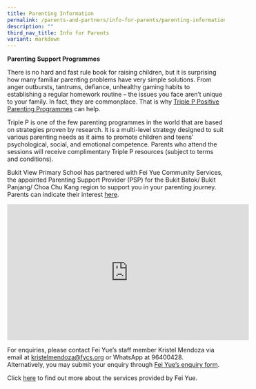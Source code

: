 ```yaml
---
title: Parenting Information
permalink: /parents-and-partners/info-for-parents/parenting-information/
description: ""
third_nav_title: Info for Parents
variant: markdown
---
```

**Parenting Support Programmes**  
  
There is no hard and fast rule book for raising children, but it is surprising how many familiar parenting problems have very simple solutions. From anger outbursts, tantrums, defiance, unhealthy gaming habits to establishing a regular homework routine – the issues you face aren’t unique to your family. In fact, they are commonplace. That is why&nbsp;[Triple P Positive Parenting Programmes](https://www.triplep-parenting.net/global/triple-p/)&nbsp;can help.  
  
Triple P is one of the few parenting programmes in the world that are based on strategies proven by research. It is a multi-level strategy designed to suit various parenting needs as it aims to promote children and teens’ psychological, social, and emotional competence. Parents who attend the sessions will receive complimentary Triple P resources (subject to terms and conditions).  
  

Bukit View Primary School has partnered with Fei Yue Community Services, the appointed Parenting Support Provider (PSP) for the Bukit Batok/ Bukit Panjang/ Choa Chu Kang region to support you in your parenting journey. Parents can indicate their interest [here](https://go.fycs.org/PSS).

<iframe width="560" height="315" src="https://www.youtube.com/embed/OktQSOzQ0oY" title="YouTube video player" frameborder="0" allow="accelerometer; autoplay; clipboard-write; encrypted-media; gyroscope; picture-in-picture" allowfullscreen=""></iframe>

  
For enquiries, please contact Fei Yue’s staff member Kristel Mendoza via email at [kristelmendoza@fycs.org](kristelmendoza@fycs.org) or  WhatsApp at 96400428. <br>
Alternatively, you may submit your enquiry through [Fei Yue’s enquiry form](https://go.fycs.org/PSS).
  
  
Click&nbsp;[here](/files/Parents%20and%20Partners/Info%20for%20Parents/PARENTING%20INFORMATION/1%20Write-up%20on%20Fei%20Yue%20ServicesFor%20Website.pdf)&nbsp;to find out more about the services provided by Fei Yue.